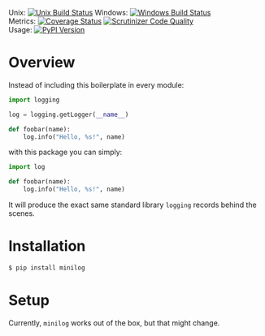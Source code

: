 Unix: [![Unix Build Status](https://img.shields.io/travis/jacebrowning/minilog/develop.svg)](https://travis-ci.org/jacebrowning/minilog) Windows: [![Windows Build Status](https://img.shields.io/appveyor/ci/jacebrowning/minilog/develop.svg)](https://ci.appveyor.com/project/jacebrowning/minilog)<br>Metrics: [![Coverage Status](https://img.shields.io/coveralls/jacebrowning/minilog/develop.svg)](https://coveralls.io/r/jacebrowning/minilog) [![Scrutinizer Code Quality](https://img.shields.io/scrutinizer/g/jacebrowning/minilog.svg)](https://scrutinizer-ci.com/g/jacebrowning/minilog/?branch=develop)<br>Usage: [![PyPI Version](https://img.shields.io/pypi/v/minilog.svg)](https://pypi.python.org/pypi/minilog)

# Overview

Instead of including this boilerplate in every module:

```python
import logging

log = logging.getLogger(__name__)

def foobar(name):
    log.info("Hello, %s!", name)
```

with this package you can simply:

```python
import log

def foobar(name):
    log.info("Hello, %s!", name)
```

It will produce the exact same standard library `logging` records behind the scenes.

# Installation

```sh
$ pip install minilog
```

# Setup

Currently, `minilog` works out of the box, but that might change.


